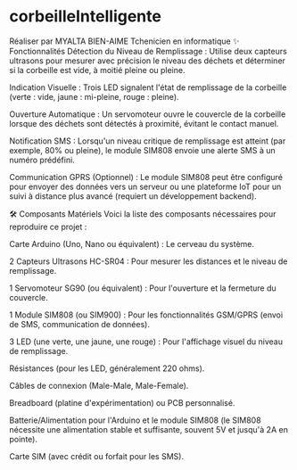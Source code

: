 # corbeilleIntelligente

Réaliser par MYALTA BIEN-AIME Tchenicien en informatique 
✨ Fonctionnalités
Détection du Niveau de Remplissage : Utilise deux capteurs ultrasons pour mesurer avec précision le niveau des déchets et déterminer si la corbeille est vide, à moitié pleine ou pleine.

Indication Visuelle : Trois LED signalent l'état de remplissage de la corbeille (verte : vide, jaune : mi-pleine, rouge : pleine).

Ouverture Automatique : Un servomoteur ouvre le couvercle de la corbeille lorsque des déchets sont détectés à proximité, évitant le contact manuel.

Notification SMS : Lorsqu'un niveau critique de remplissage est atteint (par exemple, 80% ou pleine), le module SIM808 envoie une alerte SMS à un numéro prédéfini.

Communication GPRS (Optionnel) : Le module SIM808 peut être configuré pour envoyer des données vers un serveur ou une plateforme IoT pour un suivi à distance plus avancé (requiert un développement backend).

🛠️ Composants Matériels
Voici la liste des composants nécessaires pour reproduire ce projet :

Carte Arduino (Uno, Nano ou équivalent) : Le cerveau du système.

2 Capteurs Ultrasons HC-SR04 : Pour mesurer les distances et le niveau de remplissage.

1 Servomoteur SG90 (ou équivalent) : Pour l'ouverture et la fermeture du couvercle.

1 Module SIM808 (ou SIM900) : Pour les fonctionnalités GSM/GPRS (envoi de SMS, communication de données).

3 LED (une verte, une jaune, une rouge) : Pour l'affichage visuel du niveau de remplissage.

Résistances (pour les LED, généralement 220 ohms).

Câbles de connexion (Male-Male, Male-Female).

Breadboard (platine d'expérimentation) ou PCB personnalisé.

Batterie/Alimentation pour l'Arduino et le module SIM808 (le SIM808 nécessite une alimentation stable et suffisante, souvent 5V et jusqu'à 2A en pointe).

Carte SIM (avec crédit ou forfait pour les SMS).

